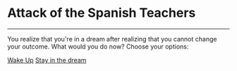 # Attack of the Spanish Teachers

---------------------------------

You realize that you're in a dream after realizing that you cannot change your outcome. What would you do now?
Choose your options:

[Wake Up](../dream/get-up/dream.md)
[Stay in the dream](./stay.md)